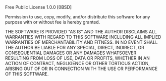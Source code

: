 Free Public License 1.0.0 [0BSD]

Permission to use, copy, modify, and/or distribute this software
for any purpose with or without fee is hereby granted.

THE SOFTWARE IS PROVIDED "AS IS" AND THE AUTHOR DISCLAIMS ALL WARRANTIES
WITH REGARD TO THIS SOFTWARE INCLUDING ALL IMPLIED WARRANTIES OF
MERCHANTABILITY AND FITNESS. IN NO EVENT SHALL THE AUTHOR BE LIABLE
FOR ANY SPECIAL, DIRECT, INDIRECT, OR CONSEQUENTIAL DAMAGES OR ANY
DAMAGES WHATSOEVER RESULTING FROM LOSS OF USE, DATA OR PROFITS, WHETHER
IN AN ACTION OF CONTRACT, NEGLIGENCE OR OTHER TORTIOUS ACTION, ARISING
OUT OF OR IN CONNECTION WITH THE USE OR PERFORMANCE OF THIS SOFTWARE.
